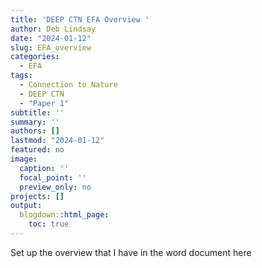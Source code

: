 ```yaml
---
title: 'DEEP CTN EFA Overview '
author: Deb Lindsay
date: "2024-01-12"
slug: EFA_overview
categories:
  - EFA
tags:
  - Connection to Nature
  - DEEP CTN
  - "Paper 1"
subtitle: ''
summary: ''
authors: []
lastmod: "2024-01-12"
featured: no
image:
  caption: ''
  focal_point: ''
  preview_only: no
projects: []
output:
  blogdown::html_page:
    toc: true
---
```



Set up the overview that I have in the word document here
